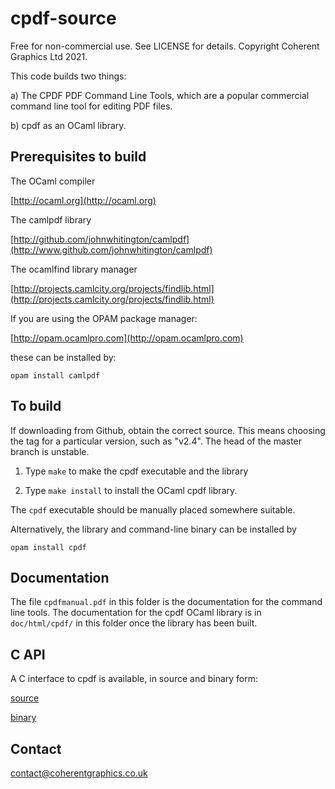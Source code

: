 cpdf-source
===========

Free for non-commercial use. See LICENSE for details. Copyright Coherent
Graphics Ltd 2021.

This code builds two things:

a) The CPDF PDF Command Line Tools, which are a popular commercial command line
tool for editing PDF files.

b) cpdf as an OCaml library.

Prerequisites to build
----------------------

The OCaml compiler

[http://ocaml.org](http://ocaml.org)

The camlpdf library

[http://github.com/johnwhitington/camlpdf](http://www.github.com/johnwhitington/camlpdf)

The ocamlfind library manager

[http://projects.camlcity.org/projects/findlib.html](http://projects.camlcity.org/projects/findlib.html)

If you are using the OPAM package manager:

[http://opam.ocamlpro.com](http://opam.ocamlpro.com)

these can be installed by:

```
opam install camlpdf
```

To build
--------

If downloading from Github, obtain the correct source. This means choosing the
tag for a particular version, such as "v2.4". The head of the master branch is
unstable.

1. Type `make` to make the cpdf executable and the library

2. Type `make install` to install the OCaml cpdf library.

The `cpdf` executable should be manually placed somewhere suitable.

Alternatively, the library and command-line binary can be installed by

```
opam install cpdf
```


Documentation
-------------

The file `cpdfmanual.pdf` in this folder is the documentation for the command
line tools. The documentation for the cpdf OCaml library is in `doc/html/cpdf/`
in this folder once the library has been built.

C API
-----

A C interface to cpdf is available, in source and binary form:

[source](https://github.com/johnwhitington/cpdflib-source)

[binary](https://github.com/coherentgraphics/cpdflib-binary)

Contact
-------

[contact@coherentgraphics.co.uk](mailto:contact@coherentgraphics.co.uk)
